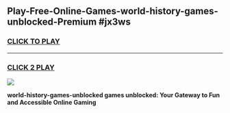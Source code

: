 
## Play-Free-Online-Games-world-history-games-unblocked-Premium #jx3ws
<h3>
<a href="https://premium.freeplayer.one?title=world-history-games-unblocked&ref=8M">CLICK TO PLAY</a></h3>
<hr>

<h3>
<a href="https://premium.freeplayer.one?title=world-history-games-unblocked&ref=8M">CLICK 2 PLAY</a>
  
</h3>

<a href="https://premium.freeplayer.one?title=world-history-games-unblocked&ref=8M"><img src="https://clearcache.store/games.png"></a>


**world-history-games-unblocked games unblocked: Your Gateway to Fun and Accessible Online Gaming**
